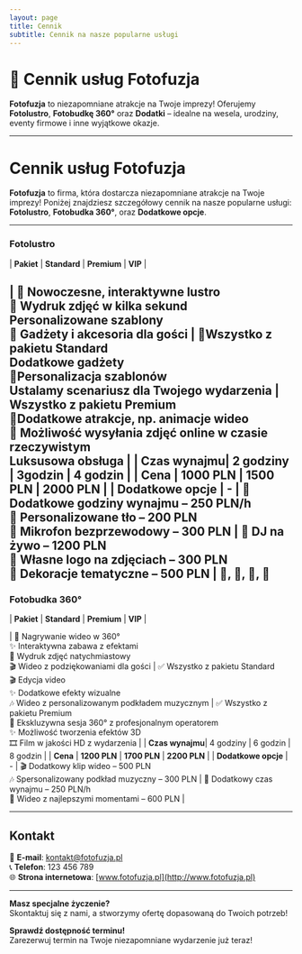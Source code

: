 ```yaml
---
layout: page
title: Cennik
subtitle: Cennik na nasze popularne usługi
---
```


# 🎊 Cennik usług Fotofuzja  

**Fotofuzja** to niezapomniane atrakcje na Twoje imprezy! Oferujemy **Fotolustro**, **Fotobudkę 360°** oraz **Dodatki** – idealne na wesela, urodziny, eventy firmowe i inne wyjątkowe okazje.  

---

# Cennik usług Fotofuzja

**Fotofuzja** to firma, która dostarcza niezapomniane atrakcje na Twoje imprezy! Poniżej znajdziesz szczegółowy cennik na nasze popularne usługi: **Fotolustro**, **Fotobudka 360°**, oraz **Dodatkowe opcje**.

---

### Fotolustro
| **Pakiet**      | **Standard**                                            | **Premium**                                                | **VIP**                                                   |

|  📸 Nowoczesne, interaktywne lustro<br> 📸 Wydruk zdjęć w kilka sekund<br> Personalizowane szablony<br> 📸 Gadżety i akcesoria dla gości |  📸Wszystko z pakietu Standard<br> Dodatkowe gadżety<br>  📸Personalizacja szablonów<br> Ustalamy scenariusz dla Twojego wydarzenia |  Wszystko z pakietu Premium<br>  📸Dodatkowe atrakcje, np. animacje wideo<br>  📸 Możliwość wysyłania zdjęć online w czasie rzeczywistym<br> Luksusowa obsługa
 |
| **Czas wynajmu**| 2 godziny                                              | 3godzin                                                  | 4 godzin                                                  |
| **Cena**        | **1000 PLN**                                            | **1500 PLN**                                               | **2000 PLN**                                              |
| **Dodatkowe opcje** | -                                                   | 📸 Dodatkowe godziny wynajmu – 250 PLN/h<br>🎉 Personalizowane tło – 200 PLN<br>🎤 Mikrofon bezprzewodowy – 300 PLN | 🎤 DJ na żywo – 1200 PLN<br>💍 Własne logo na zdjęciach – 300 PLN<br>🎈 Dekoracje tematyczne – 500 PLN |
🎥, 📸, 🎤, 🎉
---

### Fotobudka 360°
| **Pakiet**      | **Standard**                                            | **Premium**                                                | **VIP**                                                   |

| 🎥 Nagrywanie wideo w 360°<br>✨ Interaktywna zabawa z efektami<br>📸 Wydruk zdjęć natychmiastowy<br>🎬 Wideo z podziękowaniami dla gości | ✅ Wszystko z pakietu Standard<br>🎬 Edycja video<br>✨ Dodatkowe efekty wizualne<br>🎶 Wideo z personalizowanym podkładem muzycznym | ✅ Wszystko z pakietu Premium<br>🎥 Ekskluzywna sesja 360° z profesjonalnym operatorem<br>✨ Możliwość tworzenia efektów 3D<br>🎞️ Film w jakości HD z wydarzenia 
|
| **Czas wynajmu**| 4 godziny                                              | 6 godzin                                                  | 8 godzin                                                  |
| **Cena**        | **1200 PLN**                                            | **1700 PLN**                                               | **2200 PLN**                                              |
| **Dodatkowe opcje** | -                                                   | 🎬 Dodatkowy klip wideo – 500 PLN<br>🎶 Spersonalizowany podkład muzyczny – 300 PLN | 📸 Dodatkowy czas wynajmu – 250 PLN/h<br>🎁 Wideo z najlepszymi momentami – 600 PLN |

---

## Kontakt
📧 **E-mail**: kontakt@fotofuzja.pl  
📞 **Telefon**: 123 456 789  
🌐 **Strona internetowa**: [www.fotofuzja.pl](http://www.fotofuzja.pl)

---

**Masz specjalne życzenie?**  
Skontaktuj się z nami, a stworzymy ofertę dopasowaną do Twoich potrzeb!

**Sprawdź dostępność terminu!**  
Zarezerwuj termin na Twoje niezapomniane wydarzenie już teraz!


